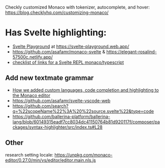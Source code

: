 Checkly customized Monaco with tokenizer, autocomplete, and hover: https://blog.checklyhq.com/customizing-monaco/

# Has Svelte highlighting:
- [Svelte Playground](https://github.com/mjgartendev/svelte-monaco-playground) at https://svelte-playground.web.app/
- https://github.com/asafamr/monaco-svelte & https://elegant-rosalind-57500c.netlify.app/
- [checklist of links for a Svelte REPL monaco/typescript](https://github.com/iteria-app/lowcode/issues/26)

## Add new textmate grammar
- [How we added custom languages, code completion and highlighting to the Monaco editor](https://blog.checklyhq.com/customizing-monaco/)
- https://github.com/asafamr/svelte-vscode-web
- https://github.com/search?q=%22scopeName%22%3A%20%22source.svelte%22&type=code
- https://github.com/ballerina-platform/ballerina-lang/blob/60149315eadf7cc8034dc41150764b81d920117f/composer/packages/syntax-highlighter/src/index.ts#L28

## Other
research setting locale: https://unpkg.com/monaco-editor/0.27.0/min/vs/editor/editor.main.nls.js
